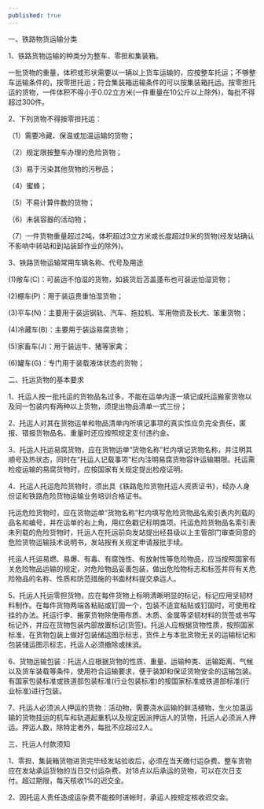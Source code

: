 ```yaml
---
published: true
---
```

一、铁路物货运输分类

1、铁路货物运输的种类分为整车、零担和集装箱。

一批货物的重量，体积或形状需要以一辆以上货车运输的，应按整车托运；不够整车运输条件的，按零担托运；符合集装箱运输条件的可以按集装箱托运。按零担托运的货物，一件体积不得小于0.02立方米(一件重量在10公斤以上除外)，每批不得超过300件。

2、下列货物不得按零担托运：

（1）需要冷藏、保温或加温运输的货物；

（2）规定限按整车办理的危险货物；

（3）易于污染其他货物的污秽品；

（4）蜜蜂；

（5）不易计算件数的货物；

（6）未装容器的活动物；

（7）一件货物重量超过2吨，体积超过3立方米或长度超过9米的货物(经发站确认不影响中转站和到站装卸作业的除外)。

3、铁路货物运输常用车辆名称、代号及用途

(1)敞车(C)：可装运不怕湿的货物，如装货后苫盖蓬布也可装运怕湿货物；

(2)棚车(P)：用于装运贵重怕湿货物；

(3)平车(N)：主要用于装运钢轨、汽车、拖拉机、军用物资及长大、笨重货物；

(4)冷藏车(B)：主要用于装运易腐货物；

(5)家畜车(J)：用于装运牛、猪等家禽；

(6)罐车(G)：专门用于装载液体状态的货物；

二、托运货物的基本要求

1、托运人按一批托运的货物品名过多，不能在运单内逐一填记或托运搬家货物以及同一包装内有两种以上货物，须提出物品清单一式三份；

2、托运人对其在货物运单和物品清单内所填记事项的真实性应负完全责任，匿报、错报货物品名、重量时还应按照规定支付违约金。

3、托运人托运易腐货物，应在货物运单“货物名称”栏内填记货物名称，并注明其顺号及热状态，同时在“托运人记载事项”栏内注明易腐货物容许运输期限。托运需检疫运输的易腐货物时，应按国家有关规定提出检疫证明。

4、托运人托运危险货物时，须出具《铁路危险货物托运人资质证书》，经办人身份证和铁路危险货物运输业务培训合格证书。

托运危险货物时，应在货物运单“货物名称”栏内填写危险货物品名索引表内列载的品名和编号，并在运单的右上角，用红色戳记标明类项。托运危险货物品名索引表未列载的危险货物时，托运人在托运前向发站提出经县级以上主管部门审查同意的危险货物运输技术说明书，发站按有关规定申请报批手续。

托运人托运易燃、易爆、有毒、有腐蚀性、有放射性等危险物品，应当按照国家有关危险物品运输的规定，对危险物品妥善包装，做出危险物标志和标签并将有关危险物品的名称、性质和防范措施的书面材料提交承运人。

5、托运人托运零担货物，应在每件货物上标明清晰明显的标记，标记应用坚韧材料制作。在每件货物两端各粘贴或钉固一个，包装不适宜粘贴或钉固时，可使用栓挂的办法。托运行李、搬家货物除使用布质、木质、金属等坚韧材料的货签或书写标记外，并应在货物包装内部放置标记(货签)。托运人应根据货物性质，按照国家标准，在货物包装上做好包装储运图示标志，货件上与本批货物无关的运输标记和包装储运图示标志，托运人必须撤除或抹消。

6、货物运输包装：托运人应根据货物的性质、重量、运输种类、运输距离、气候以及货车装载等条件，使用符合运输要求，便于装卸和保证货物安全的运输包装。有国家包装标准或铁道部包装标准(行业包装标准)的按国家标准或铁道部标准(行业标准)进行包装。

7、托运人必须派人押运的货物：活动物，需要浇水运输的鲜活植物，生火加温运输的货物挂运的机车和轨道起重机以及规定因派押运人的货物，托运人必须派人押运。押运人数，除特定者外，每批不应超过2人。

三、托运人付款须知

1、零担、集装箱货物进货完毕经发站验收后，必须在当天缴付运杂费。整车货物应在发站承运货物的当日交付运杂费。对18点以后承运的货物，可以在次日支付。超过期限，每天核收1%的迟交金。

2、因托运人责任造成运杂费不能按时进帐时，承运人按规定核收迟交金。